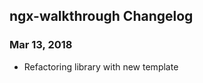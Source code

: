 ## ngx-walkthrough Changelog

<a name="Mar 13, 2018"></a>
### Mar 13, 2018
* Refactoring library with new template 
